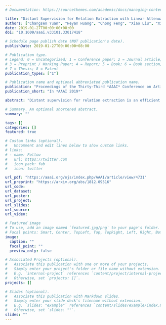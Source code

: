 ```yaml
---
# Documentation: https://sourcethemes.com/academic/docs/managing-content/

title: "Distant Supervision for Relation Extraction with Linear Attenuation Simulation and Non-IID Relevance Embedding"
authors: ["Changsen Yuan", "Heyan Huang", "Chong Feng", "Xiao Liu", "Xiaochi Wei"]
date: 2019-01-27T00:00:00+08:00
doi: "10.1609/aaai.v33i01.33017418"

# Schedule page publish date (NOT publication's date).
publishDate: 2019-01-27T00:00:00+08:00

# Publication type.
# Legend: 0 = Uncategorized; 1 = Conference paper; 2 = Journal article;
# 3 = Preprint / Working Paper; 4 = Report; 5 = Book; 6 = Book section;
# 7 = Thesis; 8 = Patent
publication_types: ["1"]

# Publication name and optional abbreviated publication name.
publication: "Proceedings of the Thirty-Third *AAAI* Conference on Artificial Intelligence, Honolulu, Hawaii, USA, January 27-February 1, 2019"
publication_short: "In *AAAI 2019*"

abstract: "Distant supervision for relation extraction is an efficient method to reduce labor costs and has been widely used to seek novel relational facts in large corpora, which can be identified as a multi-instance multi-label problem. However, existing distant supervision methods suffer from selecting important words in the sentence and extracting valid sentences in the bag. Towards this end, we propose a novel approach to address these problems in this paper. Firstly, we propose a linear attenuation simulation to reflect the importance of words in the sentence with respect to the distances between entities and words. Secondly, we propose a non-independent and identically distributed (non-IID) relevance embedding to capture the relevance of sentences in the bag. Our method can not only capture complex information of words about hidden relations, but also express the mutual information of instances in the bag. Extensive experiments on a benchmark dataset have well-validated the effectiveness of the proposed method."

# Summary. An optional shortened abstract.
summary: ""

tags: []
categories: []
featured: true

# Custom links (optional).
#   Uncomment and edit lines below to show custom links.
# links:
# - name: Follow
#   url: https://twitter.com
#   icon_pack: fab
#   icon: twitter

url_pdf: "https://aaai.org/ojs/index.php/AAAI/article/view/4731"
url_preprint: "https://arxiv.org/abs/1812.09516"
url_code:
url_dataset:
url_poster:
url_project:
url_slides:
url_source:
url_video:

# Featured image
# To use, add an image named `featured.jpg/png` to your page's folder. 
# Focal points: Smart, Center, TopLeft, Top, TopRight, Left, Right, BottomLeft, Bottom, BottomRight.
image:
  caption: ""
  focal_point: ""
  preview_only: false

# Associated Projects (optional).
#   Associate this publication with one or more of your projects.
#   Simply enter your project's folder or file name without extension.
#   E.g. `internal-project` references `content/project/internal-project/index.md`.
#   Otherwise, set `projects: []`.
projects: []

# Slides (optional).
#   Associate this publication with Markdown slides.
#   Simply enter your slide deck's filename without extension.
#   E.g. `slides: "example"` references `content/slides/example/index.md`.
#   Otherwise, set `slides: ""`.
slides: ""
---
```

